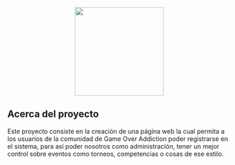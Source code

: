 <p align="center"><img src="https://scontent.fscl11-1.fna.fbcdn.net/v/t1.0-9/46754597_488001375023371_2040484270216052736_n.jpg?_nc_cat=1&_nc_ht=scontent.fscl11-1.fna&oh=24fc4ab5c242237e1ae90494c864760f&oe=5CFCD61E" width="200"></p>


## Acerca del proyecto
Este proyecto consiste en la creación de una página web la cual permita a los usuarios de la comunidad de Game Over Addiction poder registrarse en el sistema, para así poder nosotros como administración, tener un mejor control sobre eventos como torneos, competencias o cosas de ese estilo.
